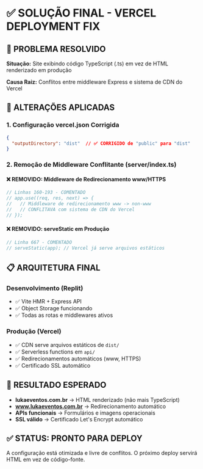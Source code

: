 # ✅ SOLUÇÃO FINAL - VERCEL DEPLOYMENT FIX

## 🎯 PROBLEMA RESOLVIDO

**Situação:** Site exibindo código TypeScript (.ts) em vez de HTML renderizado em produção

**Causa Raiz:** Conflitos entre middleware Express e sistema de CDN do Vercel

## 🔧 ALTERAÇÕES APLICADAS

### 1. Configuração vercel.json Corrigida
```json
{
  "outputDirectory": "dist"  // ✅ CORRIGIDO de "public" para "dist"
}
```

### 2. Remoção de Middleware Conflitante (server/index.ts)

#### ❌ REMOVIDO: Middleware de Redirecionamento www/HTTPS
```javascript
// Linhas 160-193 - COMENTADO
// app.use((req, res, next) => {
//   // Middleware de redirecionamento www -> non-www
//   // CONFLITAVA com sistema de CDN do Vercel
// });
```

#### ❌ REMOVIDO: serveStatic em Produção
```javascript
// Linha 667 - COMENTADO
// serveStatic(app); // Vercel já serve arquivos estáticos
```

## 📋 ARQUITETURA FINAL

### Desenvolvimento (Replit)
- ✅ Vite HMR + Express API
- ✅ Object Storage funcionando
- ✅ Todas as rotas e middlewares ativos

### Produção (Vercel)
- ✅ CDN serve arquivos estáticos de `dist/`
- ✅ Serverless functions em `api/`
- ✅ Redirecionamentos automáticos (www, HTTPS)
- ✅ Certificado SSL automático

## 🚀 RESULTADO ESPERADO

- **lukaeventos.com.br** → HTML renderizado (não mais TypeScript)
- **www.lukaeventos.com.br** → Redirecionamento automático
- **APIs funcionais** → Formulários e imagens operacionais
- **SSL válido** → Certificado Let's Encrypt automático

## ✅ STATUS: PRONTO PARA DEPLOY

A configuração está otimizada e livre de conflitos.
O próximo deploy servirá HTML em vez de código-fonte.